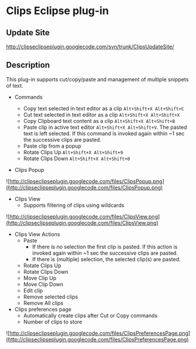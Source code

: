 # Clips Eclipse plug-in #

## Update Site ##

http://clipseclipseplugin.googlecode.com/svn/trunk/ClipsUpdateSite/

## Description ##

This plug-in supports cut/copy/paste and management of multiple snippets of text.

  * Commands
    * Copy text selected in text editor as a clip `Alt+Shift+X Alt+Shift+C`
    * Cut text selected in text editor as a clip `Alt+Shift+X Alt+Shift+X`
    * Copy Clipboard text content as a clip `Alt+Shift+X Alt+Shift+B`
    * Paste clip in active text editor `Alt+Shift+X Alt+Shift+V`. The pasted text is left selected. If this command is invoked again within ~1 sec the successive clips are pasted.
    * Paste clip from a popup
    * Rotate Clips Up `Alt+Shift+X Alt+Shift+9`
    * Rotate Clips Down `Alt+Shift+X Alt+Shift+0`

  * Clips Popup

![http://clipseclipseplugin.googlecode.com/files/ClipsPopup.png](http://clipseclipseplugin.googlecode.com/files/ClipsPopup.png)

  * Clips View
    * Supports filtering of clips using wildcards

![http://clipseclipseplugin.googlecode.com/files/ClipsView.png](http://clipseclipseplugin.googlecode.com/files/ClipsView.png)

  * Clips View Actions
    * Paste
      * If there is no selection the first clip is pasted. If this action is invoked again within ~1 sec the successive clips are pasted.
      * If there is (multiple) selection, the selected clip(s) are pasted.
    * Rotate Clips Up
    * Rotate Clips Down
    * Move Clip Up
    * Move Clip Down
    * Edit clip
    * Remove selected clips
    * Remove All clips
  * Clips preferences page
    * Automatically create clips after Cut or Copy commands
    * Number of clips to store

![http://clipseclipseplugin.googlecode.com/files/ClipsPreferencesPage.png](http://clipseclipseplugin.googlecode.com/files/ClipsPreferencesPage.png)